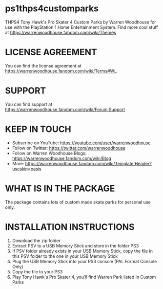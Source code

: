 # ps1thps4customparks
THPS4 Tony Hawk's Pro Skater 4 Custom Parks by Warren Woodhouse for use with the PlayStation 1 Home Entertainment System. Find more cool stuff at https://warrenwoodhouse.fandom.com/wiki/Themes

# LICENSE AGREEMENT
You can find the license agreement at https://warrenwoodhouse.fandom.com/wiki/Terms#WL

# SUPPORT
You can find support at https://warrenwoodhouse.fandom.com/wiki/Forum:Support

# KEEP IN TOUCH
* Subscribe on YouTube: https://youtube.com/user/warrenwoodhouse
* Follow on Twitter: https://twitter.com/warrenwoodhouse
* Follow on Warren Woodhouse Blogs: https://warrenwoodhouse.fandom.com/wiki/Blog
* More: https://warrenwoodhouse.fandom.com/wiki/Template:Header?useskin=oasis

# WHAT IS IN THE PACKAGE
The package contains lots of custom made skate parks for personal use only.

# INSTALLATION INSTRUCTIONS
1. Download the zip folder
2. Extract PSV to a USB Memory Stick and store in the folder PS3
3. If PSV folder already exists in your USB Memory Stick, copy the file in this PSV folder
to the one in your USB Memory Stick
4. Plug the USB Memory Stick into your PS3 console (PAL Format Console Only)
5. Copy the file to your PS3
6. Play Tony Hawk's Pro Skater 4, you'll find Warren Park listed in Custom Parks
